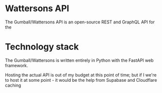 # Wattersons API

The Gumball/Wattersons API is an open-source REST and GraphQL API for the



# Technology stack

The Gumball/Wattersons is written entirely in Python with the FastAPI web
framework.

Hosting the actual API is out of my budget at this point of time; but if I
we're to host it at some point - it would be the help from Supabase and 
Cloudflare caching
